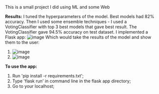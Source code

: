 This is a small project I did using ML and some Web

**Results:**
I tuned the hyperparameters of the model. Best models had 82% accuracy.
Then I used some ensemble techniques - I used a VotingClassifier with top 3 best models that gave best result. The VotingClassifier gave 94.5% accuracy on test dataset.
I implemented a Flask app:
![image](https://user-images.githubusercontent.com/62321153/158413080-a2ab141b-8b18-4444-b5cf-b21fb237ca89.png)
Which would take the results of the model and show them to the user:
1) ![image](https://user-images.githubusercontent.com/62321153/158414041-5eb3e332-e4a5-4385-a2fb-4d806006ac46.png)
2) ![image](https://user-images.githubusercontent.com/62321153/158414156-424fd1e5-9209-4827-ad79-1280f3478da2.png)

**To use the app:**
1) Run 'pip install -r requirements.txt';
2) Type 'flask run' in command line in the flask app directory;
3) Go to your localhost;

